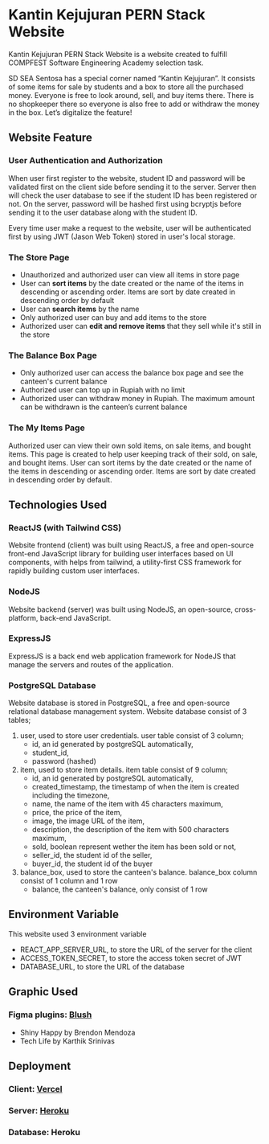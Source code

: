 # Kantin Kejujuran PERN Stack Website

Kantin Kejujuran PERN Stack Website is a website created to fulfill COMPFEST Software Engineering Academy selection task.

SD SEA Sentosa has a special corner named “Kantin Kejujuran”. It consists of some items for sale by students and a box to store all the purchased money. Everyone is free to look around, sell, and buy items there. There is no shopkeeper there so everyone is also free to add or withdraw the money in the box. Let’s digitalize the feature!

## Website Feature
### User Authentication and Authorization

When user first register to the website, student ID and password will be validated first on the client side before sending it to the server. Server then will check the user database to see if the student ID has been registered or not. On the server, password will be hashed first using bcryptjs before sending it to the user database along with the student ID.

Every time user make a request to the website, user will be authenticated first by using JWT (Jason Web Token) stored in user's local storage.

### The Store Page

* Unauthorized and authorized user can view all items in store page
* User can **sort items** by the date created or the name of the items in descending or ascending order. Items are sort by date created in descending order by default
* User can **search items** by the name 
* Only authorized user can buy and add items to the store
* Authorized user can **edit and remove items** that they sell while it's still in the store

### The Balance Box Page
* Only authorized user can access the balance box page and see the canteen's current balance
* Authorized user can top up in Rupiah with no limit 
* Authorized user can withdraw money in Rupiah. The maximum amount can be withdrawn is the canteen’s current balance

### The My Items Page
Authorized user can view their own sold items, on sale items, and bought items. This page is created to help user keeping track of their sold, on sale, and bought items. User can sort items by the date created or the name of the items in descending or ascending order. Items are sort by date created in descending order by default.

## Technologies Used
### ReactJS (with Tailwind CSS)

Website frontend (client) was built using ReactJS, a free and open-source front-end JavaScript library for building user interfaces based on UI components, with helps from tailwind, a utility-first CSS framework for rapidly building custom user interfaces.

### NodeJS

Website backend (server) was built using NodeJS, an open-source, cross-platform, back-end JavaScript.

### ExpressJS

ExpressJS is a back end web application framework for NodeJS that manage the servers and routes of the application.

### PostgreSQL Database

Website database is stored in PostgreSQL, a free and open-source relational database management system. Website database consist of 3 tables;
1. user, used to store user credentials. user table consist of 3 column;
   * id, an id generated by postgreSQL automatically,
   * student_id, 
   * password (hashed)
2. item, used to store item details. item table consist of 9 column; 
   * id, an id generated by postgreSQL automatically,
   * created_timestamp, the timestamp of when the item is created including the timezone,
   * name, the name of the item with 45 characters maximum,
   * price, the price of the item,
   * image, the image URL of the item,
   * description, the description of the item with 500 characters maximum,
   * sold, boolean represent wether the item has been sold or not,
   * seller_id, the student id of the seller, 
   * buyer_id, the student id of the buyer
3. balance_box, used to store the canteen's balance. balance_box column consist of 1 column and 1 row
   * balance, the canteen's balance, only consist of 1 row

## Environment Variable

This website used 3 environment variable
* REACT_APP_SERVER_URL, to store the URL of the server for the client
* ACCESS_TOKEN_SECRET, to store the access token secret of JWT 
* DATABASE_URL, to store the URL of the database

## Graphic Used

### Figma plugins: [Blush](https://www.figma.com/community/plugin/838959511417581040)
* Shiny Happy by Brendon Mendoza
* Tech Life by Karthik Srinivas

## Deployment

### Client: [Vercel](https://mdap-kantin-kejujuran-web.vercel.app/)

### Server: [Heroku](https://mdap-kantin-kejujuran-server.herokuapp.com/)

### Database: Heroku
